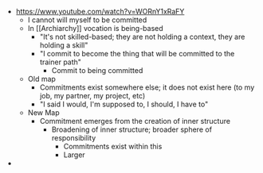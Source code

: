 - https://www.youtube.com/watch?v=WORnY1xRaFY
	- I cannot will myself to be committed
	- In [[Archiarchy]] vocation is being-based
		- "It's not skilled-based; they are not holding a context, they are holding a skill"
		- "I commit to become the thing that will be committed to the trainer path"
			- Commit to being committed
	- Old map
		- Commitments exist somewhere else; it does not exist here (to my job, my partner, my project, etc)
		- "I said I would, I'm supposed to, I should, I have to"
	- New Map
		- Commitment emerges from the creation of inner structure
			- Broadening of inner structure; broader sphere of responsibility
				- Commitments exist within this
				- Larger
-